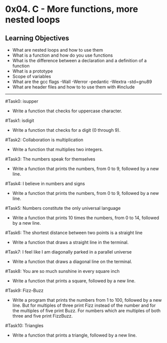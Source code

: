 # 0x04. C - More functions, more nested loops

## Learning Objectives
* What are nested loops and how to use them
* What is a function and how do you use functions
* What is the difference between a declaration and a definition of a function
* What is a prototype
* Scope of variables
* What are the gcc flags -Wall -Werror -pedantic -Wextra -std=gnu89
* What are header files and how to to use them with #include

---

#Task0: isupper
* Write a function that checks for uppercase character.

#Task1: isdigit
* Write a function that checks for a digit (0 through 9).

#Task2: Collaboration is multiplication
* Write a function that multiplies two integers.

#Task3: The numbers speak for themselves
* Write a function that prints the numbers, from 0 to 9, followed by a new line.

#Task4: I believe in numbers and signs
* Write a function that prints the numbers, from 0 to 9, followed by a new line.

#Task5: Numbers constitute the only universal language
* Write a function that prints 10 times the numbers, from 0 to 14, followed by a new line.

#Task6: The shortest distance between two points is a straight line
* Write a function that draws a straight line in the terminal.

#Task7: I feel like I am diagonally parked in a parallel universe
* Write a function that draws a diagonal line on the terminal.

#Task8: You are so much sunshine in every square inch
* Write a function that prints a square, followed by a new line.

#Task9: Fizz-Buzz
* Write a program that prints the numbers from 1 to 100, followed by a new line. But for multiples of three print Fizz instead of the number and for the multiples of five print Buzz. For numbers which are multiples of both three and five print FizzBuzz.

#Task10: Triangles
* Write a function that prints a triangle, followed by a new line.
